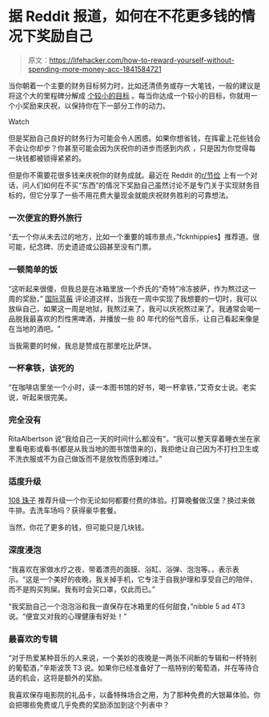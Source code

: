 # 据 Reddit 报道，如何在不花更多钱的情况下奖励自己

> 原文：<https://lifehacker.com/how-to-reward-yourself-without-spending-more-money-acc-1841584721>

当你朝着一个主要的财务目标努力时，比如还清债务或存一大笔钱，一般的建议是将这个大的里程碑分解成 [个较小的目标](https://lifehacker.com/how-to-claw-your-way-out-of-a-financial-pit-of-despair-1837482515) 。每当你达成一个较小的目标，你就用一个小奖励来庆祝，以保持你在下一部分工作的动力。

Watch

但是奖励自己良好的财务行为可能会令人困惑。如果你想省钱，在挥霍上花些钱会不会让你却步？你甚至可能会因为庆祝你的进步而感到内疚 ，只是因为你觉得每一块钱都被锁得紧紧的。

但是你不需要花很多钱来庆祝你的财务成就。最近在 Reddit 的[r/节俭](https://www.reddit.com/r/Frugal/comments/ew25er/nonconsumerist_selfrewards/) 上有一个对话，问人们如何在不买“东西”的情况下奖励自己虽然讨论不是专门关于实现财务目标的，但它分享了一些不用花费大量现金就能庆祝财务胜利的可靠想法。

### 一次便宜的野外旅行

“去一个你从未去过的地方，比如一个重要的城市景点，”fcknhippies】推荐道。很可能，纪念碑、历史遗迹或公园甚至没有门票。

### 一顿简单的饭

“这听起来很傻，但我总是在冰箱里放一个乔氏的“奇特”冷冻披萨，作为熬过这一周的奖励，” [国际蓝莓](https://www.reddit.com/r/Frugal/comments/ew25er/nonconsumerist_selfrewards/fg005ti/) 评论道这样，当我在一周中实现了我想要的一切时，我可以放纵自己，如果这一周是地狱，我熬过来了，我可以庆祝熬过来了。我通常会喝一品脱我最喜欢的烈性黑啤酒，并播放一些 80 年代的俗气音乐，让自己看起来像是在当地的酒吧。"

当我需要的时候，我总是赞成在那里吃比萨饼。

### 一杯拿铁，该死的

“在咖啡店里坐一个小时，读一本图书馆的好书，喝一杯拿铁，”艾奇女士说。老实说，听起来很完美。

### 完全没有

RitaAlbertson 说“我给自己一天的时间什么都没有”。“我可以整天穿着睡衣坐在家里看电影或看书(都是从我当地的图书馆借来的)，我拒绝让自己因为不打扫卫生或不洗衣服或不为自己做饭而不是放牧而感到难过。”

### **适度升级**

[108 珠子](https://www.reddit.com/r/Frugal/comments/ew25er/nonconsumerist_selfrewards/ffzh9ag/) 推荐升级一个你无论如何都要付费的体验。打算晚餐做汉堡？换过来做牛排。去洗车场吗？获得豪华套餐。

当然，你花了更多的钱，但可能只是几块钱。

### **深度浸泡**

“我喜欢在家做水疗之夜，带着漂亮的面膜、浴缸、浴弹、泡泡等。，表示表示。“这是一个美好的夜晚，我关掉手机，它专注于自我护理和享受自己的陪伴，而不是购买狗屎。我有时会买口罩，仅此而已。”

“我奖励自己一个泡泡浴和我一直保存在冰箱里的任何甜食，”nibble 5 ad 4T3 说。“便宜又对我的心理健康有好处！”

### 最喜欢的专辑

“对于热爱某种音乐的人来说，一个美妙的夜晚是一两张不间断的专辑和一杯特别的葡萄酒，”辛斯波茨 T3 说。如果你已经准备好了一瓶特别的葡萄酒，并在等待合适的机会，这将是额外的奖励。

我喜欢保存电影院的礼品卡，以备特殊场合之用，为了那种免费的大银幕体验。你会把哪些免费或几乎免费的奖励添加到这个列表中？